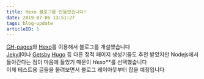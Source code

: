```yaml
---
title: Hexo 블로그를 만들었습니다!
date: 2019-07-06 13:51:27
tags: blog-update
articleID: 1
---
```

  
[GH-pages](https://pages.github.com)와 [Hexo](https://hexo.io)를 이용해서 블로그를 개설했습니다  
[Jekyll](https://jekyllrb.com)이나 [Getsby](https://www.gatsbyjs.org) [Hugo](https://gohugo.io) 등 다른 정적 페이지 생성기들도 추천 받았지만 Nodejs에서 돌아간다는 점이 마음에 들었기 때문이 *Hexo***를 선택했습니다  
이제 테스트용 글들을 올려보면서 블로그 레이아웃부터 잡을 예정입니다  
  